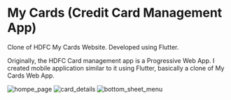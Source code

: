 # My Cards (Credit Card Management App)

Clone of HDFC My Cards Website.
Developed using Flutter.

Originally, the HDFC Card management app is a Progressive Web App. I created mobile application similar to it using Flutter, basically a clone of My Cards Web App.

![hompe_page](https://user-images.githubusercontent.com/54136401/209519749-003e6657-76c8-4a2c-80a0-291fdc76638f.png)
![card_details](https://user-images.githubusercontent.com/54136401/209519727-5cd66a17-ec40-46bf-9241-d0544f9c33c1.png)
![bottom_sheet_menu](https://user-images.githubusercontent.com/54136401/209519773-9ed799c8-8508-44f3-a1c7-aec6e4ea1f69.png)
